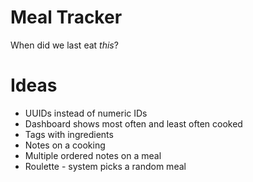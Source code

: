 # Meal Tracker

When did we last eat _this_?

# Ideas

* UUIDs instead of numeric IDs
* Dashboard shows most often and least often cooked
* Tags with ingredients
* Notes on a cooking
* Multiple ordered notes on a meal
* Roulette - system picks a random meal
